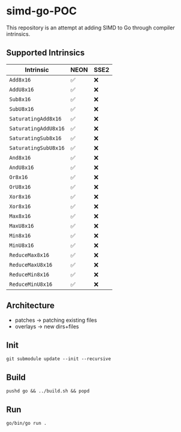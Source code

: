 # simd-go-POC

This repository is an attempt at adding SIMD to Go through compiler intrinsics.

## Supported Intrinsics

| Intrinsic            | NEON               | SSE2 |
|----------------------|--------------------|------|
| `Add8x16`            | :white_check_mark: | :x:  |
| `AddU8x16`           | :white_check_mark: | :x:  |
| `Sub8x16`            | :white_check_mark: | :x:  |
| `SubU8x16`           | :white_check_mark: | :x:  |
| `SaturatingAdd8x16`  | :white_check_mark: | :x:  |
| `SaturatingAddU8x16` | :white_check_mark: | :x:  |
| `SaturatingSub8x16`  | :white_check_mark: | :x:  |
| `SaturatingSubU8x16` | :white_check_mark: | :x:  |
| `And8x16`            | :white_check_mark: | :x:  |
| `AndU8x16`           | :white_check_mark: | :x:  |
| `Or8x16`             | :white_check_mark: | :x:  |
| `OrU8x16`            | :white_check_mark: | :x:  |
| `Xor8x16`            | :white_check_mark: | :x:  |
| `Xor8x16`            | :white_check_mark: | :x:  |
| `Max8x16`            | :white_check_mark: | :x:  |
| `MaxU8x16`           | :white_check_mark: | :x:  |
| `Min8x16`            | :white_check_mark: | :x:  |
| `MinU8x16`           | :white_check_mark: | :x:  |
| `ReduceMax8x16`      | :white_check_mark: | :x:  |
| `ReduceMaxU8x16`     | :white_check_mark: | :x:  |
| `ReduceMin8x16`      | :white_check_mark: | :x:  |
| `ReduceMinU8x16`     | :white_check_mark: | :x:  |

## Architecture

- patches -> patching existing files
- overlays -> new dirs+files

## Init

```
git submodule update --init --recursive
```

## Build

```
pushd go && ../build.sh && popd
```

## Run

```
go/bin/go run .
```
